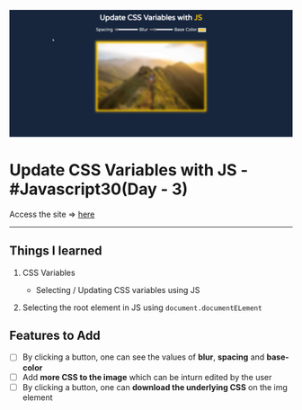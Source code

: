 ![Site Snap](img/site_snap.jpg)

# Update CSS Variables with JS - #Javascript30(Day - 3)

Access the site &rArr; [here](https://ashwin776.github.io/JS-Projects/11.%20JS30%20-%20Day3%20-%20Update%20CSS%20variables%20with%20JS/)

---

## Things I learned

1. CSS Variables
    * Selecting / Updating CSS variables using JS

2. Selecting the root element in JS using <code>document.documentELement</code>

## Features to Add

- [ ] By clicking a button, one can see the values of **blur**, **spacing** and **base-color**
- [ ] Add **more CSS to the image** which can be inturn edited by the user
- [ ] By clicking a button, one can **download the underlying CSS** on the img element 